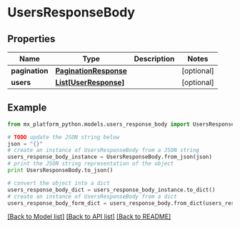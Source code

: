 # UsersResponseBody


## Properties
Name | Type | Description | Notes
------------ | ------------- | ------------- | -------------
**pagination** | [**PaginationResponse**](PaginationResponse.md) |  | [optional] 
**users** | [**List[UserResponse]**](UserResponse.md) |  | [optional] 

## Example

```python
from mx_platform_python.models.users_response_body import UsersResponseBody

# TODO update the JSON string below
json = "{}"
# create an instance of UsersResponseBody from a JSON string
users_response_body_instance = UsersResponseBody.from_json(json)
# print the JSON string representation of the object
print UsersResponseBody.to_json()

# convert the object into a dict
users_response_body_dict = users_response_body_instance.to_dict()
# create an instance of UsersResponseBody from a dict
users_response_body_form_dict = users_response_body.from_dict(users_response_body_dict)
```
[[Back to Model list]](../README.md#documentation-for-models) [[Back to API list]](../README.md#documentation-for-api-endpoints) [[Back to README]](../README.md)



